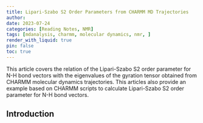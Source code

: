 ```yaml
---
title: Lipari-Szabo S2 Order Parameters from CHARMM MD Trajectories
author:
date: 2023-07-24 
categories: [Reading Notes, NMR]
tags: [mdanalysis, charmm, molecular dynamics, nmr, ]
render_with_liquid: true
pin: false
toc: true
---
```


This article covers the relation of the Lipari-Szabo S2 order parameter for N-H bond vectors with the eigenvalues of the gyration tensor obtained from CHARMM molecular dynamics trajectories. This articles also provide an example based on CHARMM scripts to calculate Lipari-Szabo S2 order parameter for N-H bond vectors.

## Introduction
